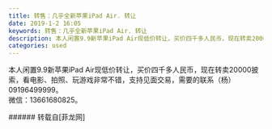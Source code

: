 ```yaml
---
title: 转售：几乎全新苹果iPad Air. 转让
date: 2019-1-2 16:05
keywords: 转售：几乎全新苹果iPad Air. 转让
description: 本人闲置9.9新苹果iPad Air现低价转让，买价四千多人民币，现在转卖20000披索，看电影、拍照、玩游戏非常不错，支持见面交易，需要的联系（杨）09196499999。微信：13661680825。
categories: used
---
```

<td class="t_f" id="postmessage_2603941">

本人闲置9.9新苹果iPad Air现低价转让，买价四千多人民币，现在转卖20000披索，看电影、拍照、玩游戏非常不错，支持见面交易，需要的联系（杨）09196499999。<br/>
微信：13661680825。<br/>
<img alt="" border="0" class="zoom" data-cf-modified-dc5b92c957f405e271cb5d15-="" file="http://www.flw.ph/data/appbyme/upload/image/201901/02/XKoqE9OxJi7C.jpg" id="aimg_crJ6a" lazyloadthumb="1" onclick="" onmouseover="" src="http://www.flw.ph/data/appbyme/upload/image/201901/02/XKoqE9OxJi7C.jpg"/><br/>
<img alt="" border="0" class="zoom" data-cf-modified-dc5b92c957f405e271cb5d15-="" file="http://www.flw.ph/data/appbyme/upload/image/201901/02/Xiwl1LcJeXju.jpg" id="aimg_mMMj9" lazyloadthumb="1" onclick="" onmouseover="" src="http://www.flw.ph/data/appbyme/upload/image/201901/02/Xiwl1LcJeXju.jpg"/><br/>
<img alt="" border="0" class="zoom" data-cf-modified-dc5b92c957f405e271cb5d15-="" file="http://www.flw.ph/data/appbyme/upload/image/201901/02/dFcDt6xR3rMq.jpg" id="aimg_fT22p" lazyloadthumb="1" onclick="" onmouseover="" src="http://www.flw.ph/data/appbyme/upload/image/201901/02/dFcDt6xR3rMq.jpg"/><br/>
</td>
###### 转载自[菲龙网]